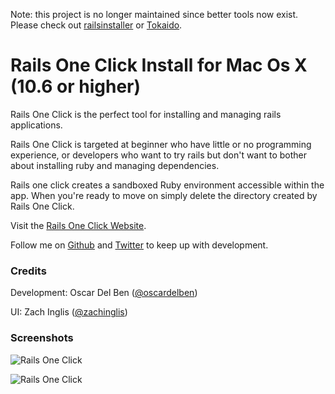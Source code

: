 Note: this project is no longer maintained since better tools now exist. Please check out [railsinstaller](http://railsinstaller.org/) or [Tokaido](https://github.com/tokaido/tokaidoapp/releases).


# Rails One Click Install for Mac Os X (10.6 or higher)

Rails One Click is the perfect tool for installing and managing rails
applications.

Rails One Click is targeted at beginner who have little or no
programming experience, or developers who want to try rails but don't
want to bother about installing ruby and managing dependencies.

Rails one click creates a sandboxed Ruby environment accessible within
the app. When you're ready to move on simply delete the directory
created by Rails One Click.

Visit the [Rails One Click Website](http://railsoneclick.com).

Follow me on [Github](https://github.com/oscardelben) and [Twitter](http://twitter.com/oscardelben) to keep up with development.

### Credits

Development: Oscar Del Ben ([@oscardelben](http://twitter.com/oscardelben))

UI: Zach Inglis ([@zachinglis](http://twitter.com/zachinglis))

### Screenshots

![Rails One Click](https://raw.github.com/oscardelben/RailsOneClick/master/screenshots/install.png)

![Rails One Click](https://raw.github.com/oscardelben/RailsOneClick/master/screenshots/installed.png)


